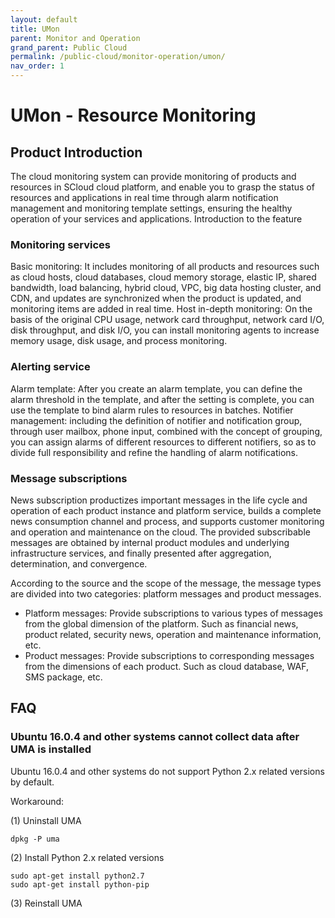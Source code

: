 ```yaml
---
layout: default
title: UMon
parent: Monitor and Operation
grand_parent: Public Cloud
permalink: /public-cloud/monitor-operation/umon/
nav_order: 1
---
```

# UMon - Resource Monitoring
## Product Introduction
The cloud monitoring system can provide monitoring of products and resources in SCloud cloud platform, and enable you to grasp the status of resources and applications in real time through alarm notification management and monitoring template settings, ensuring the healthy operation of your services and applications.
Introduction to the feature
### Monitoring services
Basic monitoring: It includes monitoring of all products and resources such as cloud hosts, cloud databases, cloud memory storage, elastic IP, shared bandwidth, load balancing, hybrid cloud, VPC, big data hosting cluster, and CDN, and updates are synchronized when the product is updated, and monitoring items are added in real time.
Host in-depth monitoring: On the basis of the original CPU usage, network card throughput, network card I/O, disk throughput, and disk I/O, you can install monitoring agents to increase memory usage, disk usage, and process monitoring.
### Alerting service
Alarm template: After you create an alarm template, you can define the alarm threshold in the template, and after the setting is complete, you can use the template to bind alarm rules to resources in batches.
Notifier management: including the definition of notifier and notification group, through user mailbox, phone input, combined with the concept of grouping, you can assign alarms of different resources to different notifiers, so as to divide full responsibility and refine the handling of alarm notifications.
### Message subscriptions
News subscription productizes important messages in the life cycle and operation of each product instance and platform service, builds a complete news consumption channel and process, and supports customer monitoring and operation and maintenance on the cloud. The provided subscribable messages are obtained by internal product modules and underlying infrastructure services, and finally presented after aggregation, determination, and convergence.

According to the source and the scope of the message, the message types are divided into two categories: platform messages and product messages.
- Platform messages: Provide subscriptions to various types of messages from the global dimension of the platform. Such as financial news, product related, security news, operation and maintenance information, etc.
- Product messages: Provide subscriptions to corresponding messages from the dimensions of each product. Such as cloud database, WAF, SMS package, etc.

## FAQ
### Ubuntu 16.0.4 and other systems cannot collect data after UMA is installed
Ubuntu 16.0.4 and other systems do not support Python 2.x related versions by default.

Workaround:

(1) Uninstall UMA
```
dpkg -P uma
```
(2) Install Python 2.x related versions
```
sudo apt-get install python2.7
sudo apt-get install python-pip
```
(3) Reinstall UMA
